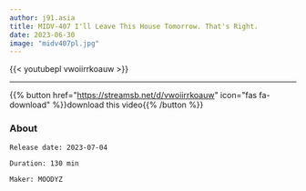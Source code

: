 ```yaml
---
author: j91.asia
title: MIDV-407 I'll Leave This House Tomorrow. That's Right.
date: 2023-06-30
image: "midv407pl.jpg"
---
```



{{< youtubepl vwoiirrkoauw >}}
___

{{% button href="https://streamsb.net/d/vwoiirrkoauw" icon="fas fa-download" %}}download this video{{% /button %}}
### About

`Release date: 2023-07-04`

`Duration: 130 min`

`Maker:	MOODYZ`